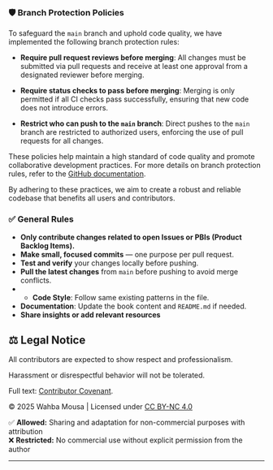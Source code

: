 ### 🛡️ Branch Protection Policies

To safeguard the `main` branch and uphold code quality, we have implemented the following branch protection rules:

- **Require pull request reviews before merging**: All changes must be submitted via pull requests and receive at least one approval from a designated reviewer before merging.

- **Require status checks to pass before merging**: Merging is only permitted if all CI checks pass successfully, ensuring that new code does not introduce errors.

- **Restrict who can push to the `main` branch**: Direct pushes to the `main` branch are restricted to authorized users, enforcing the use of pull requests for all changes.

These policies help maintain a high standard of code quality and promote collaborative development practices. For more details on branch protection rules, refer to the [GitHub documentation](https://docs.github.com/en/repositories/configuring-branches-and-merges-in-your-repository/about-protected-branches).

By adhering to these practices, we aim to create a robust and reliable codebase that benefits all users and contributors.


### ✅ General Rules

- **Only contribute changes related to open Issues or PBIs (Product Backlog Items).**
- **Make small, focused commits** — one purpose per pull request.
- **Test and verify** your changes locally before pushing.
- **Pull the latest changes** from `main` before pushing to avoid merge conflicts.
- - **Code Style**: Follow same existing patterns in the file.  
- **Documentation**: Update the book content and `README.md` if needed. 
- **Share insights or add relevant resources**

## ⚖️ Legal Notice

All contributors are expected to show respect and professionalism.

Harassment or disrespectful behavior will not be tolerated.

Full text: [Contributor Covenant](https://www.contributor-covenant.org/). 

© 2025 Wahba Mousa | Licensed under [CC BY-NC 4.0](https://creativecommons.org/licenses/by-nc/4.0/)

✅ **Allowed:** Sharing and adaptation for non-commercial purposes with attribution  
❌ **Restricted:** No commercial use without explicit permission from the author

---